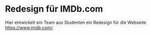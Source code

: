 # Redesign für IMDb.com

Hier entwickelt ein Team aus Studenten ein Redesign für die Webseite https://www.imdb.com/.
